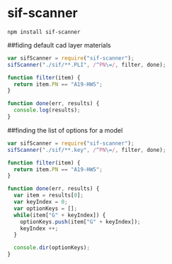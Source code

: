 # sif-scanner
```
npm install sif-scanner
```

##fiding default cad layer materials
```js
var sifScanner = require("sif-scanner");
sifScanner("./sif/**.PLI", /^PN\=/, filter, done);

function filter(item) {
  return item.PN == "A19-HWS";
}

function done(err, results) {
  console.log(results);
}
```

##finding the list of options for a model

```js
var sifScanner = require("sif-scanner");
sifScanner("./sif/**.key", /^PN\=/, filter, done);

function filter(item) {
  return item.PN == "A19-HWS";
}

function done(err, results) {
  var item = results[0];
  var keyIndex = 0;
  var optionKeys = [];
  while(item["G" + keyIndex]) {
    optionKeys.push(item["G" + keyIndex]);
    keyIndex ++;
  }

  console.dir(optionKeys);
}
```
